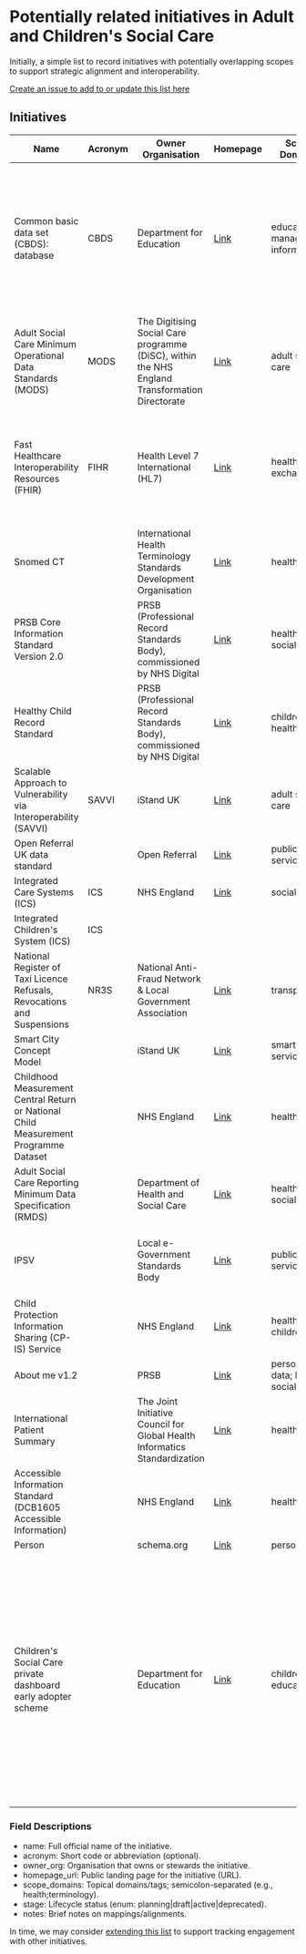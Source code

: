 # Potentially related initiatives in Adult and Children's Social Care

Initially, a simple list to record initiatives with potentially overlapping scopes to support strategic alignment and interoperability.

[Create an issue to add to or update this list here](https://github.com/SocialCareData/initiatives/issues/new?template=new.yml&title=Add+or+update+initiative:)

## Initiatives

| Name | Acronym | Owner Organisation | Homepage | Scope Domains | Stage | Notes |
|------|---------|-------------------|----------|---------------|-------|-------|
| Common basic data set (CBDS): database | CBDS | Department for Education | [Link](https://www.gov.uk/government/publications/common-basic-data-set-cbds-database) | education; management information | active | The latest common basic data set (CBDS) and version control log for use by software suppliers developing management information systems. |
| Adult Social Care Minimum Operational Data Standards (MODS) | MODS | The Digitising Social Care programme (DiSC), within the NHS England Transformation Directorate | [Link](https://data.digitisingsocialcare.co.uk/browser/dataset/86081/0) | adult social care | active | |
| Fast Healthcare Interoperability Resources (FHIR) | FIHR | Health Level 7 International (HL7) | [Link](https://hl7.org/fhir/) | health; data exchange | active | We're trying to be as interoperable as possible with FIHR due to its prominence in the health data ecosystem |
| Snomed CT | | International Health Terminology Standards Development Organisation | [Link](https://www.snomed.org/) | health | active | |
| PRSB Core Information Standard Version 2.0 | | PRSB (Professional Record Standards Body), commissioned by NHS Digital | [Link](https://theprsb.org/standards/core-information-standard/) | health; child social care | active | |
| Healthy Child Record Standard | | PRSB (Professional Record Standards Body), commissioned by NHS Digital | [Link](https://theprsb.org/standards/healthychildrecordstandard/) | children, health | active | |
| Scalable Approach to Vulnerability via Interoperability (SAVVI) | SAVVI | iStand UK | [Link](https://istanduk.org/savvi/)| adult social care | active | |
| Open Referral UK data standard | | Open Referral | [Link](https://openreferraluk.org/) | public services | active | |
| Integrated Care Systems (ICS) | ICS | NHS England | [Link](https://istanduk.org/savvi/)| social care | active | |
| Integrated Children's System (ICS) | ICS | | | | | |
| National Register of Taxi Licence Refusals, Revocations and Suspensions | NR3S | National Anti-Fraud Network & Local Government Association | [Link](https://www.local.gov.uk/topics/licences-regulations-and-trading-standards/national-register-taxi-and-private-hire-licence) | transport | active | |
| Smart City Concept Model | | iStand UK | [Link](http://www.smartcityconceptmodel.com/) | smart cities; services| active | |
| Childhood Measurement Central Return or National Child Measurement Programme Dataset | | NHS England | [Link](https://www.standards.nhs.uk/published-standards/childhood-measurement-central-return) | health | active | |
| Adult Social Care Reporting Minimum Data Specification (RMDS) | | Department of Health and Social Care | [Link](https://data.digitisingsocialcare.co.uk/browser/dataset/159503/0) | health; social care | active | |
| IPSV | | Local e-Government Standards Body | [Link](https://www.localegovnp.org.uk/default.asp?sID=1107261787838) | public services| defunct, replaced by e-Government Metadata Standard | |
| Child Protection Information Sharing (CP-IS) Service | | NHS England | [Link](https://digital.nhs.uk/services/child-protection-information-sharing-service) | health; children | active | |
| About me v1.2 | | PRSB | [Link](https://theprsb.org/standards/aboutme/)| personal data; health; social care | active | |
| International Patient Summary | | The Joint Initiative Council for Global Health Informatics Standardization | [Link](https://international-patient-summary.net/) | health | active | | 
| Accessible Information Standard (DCB1605 Accessible Information) | | NHS England | [Link](https://www.england.nhs.uk/about/equality/equality-hub/patient-equalities-programme/equality-frameworks-and-information-standards/accessibleinfo/) | health | active | |
| Person | | schema.org | [Link](https://schema.org/Person) | person | active | |
| Children's Social Care private dashboard early adopter scheme | | Department for Education | [Link](https://www.gov.uk/guidance/apply-to-become-a-childrens-social-care-private-dashboard-early-adopter) | children; education | active | The children’s social care (CSC) private dashboard early adopter scheme is part of our objective to improve how we collect, share and use CSC data to improve the outcomes for children, young people and families. |


### Field Descriptions
- name: Full official name of the initiative.
- acronym: Short code or abbreviation (optional).
- owner_org: Organisation that owns or stewards the initiative.
- homepage_url: Public landing page for the initiative (URL).
- scope_domains: Topical domains/tags; semicolon-separated (e.g., health;terminology).
- stage: Lifecycle status (enum: planning|draft|active|deprecated).
- notes: Brief notes on mappings/alignments.

In time, we may consider [extending this list](https://github.com/SocialCareData/initiatives/blob/main/tracking.md) to support tracking engagement with other initiatives.
